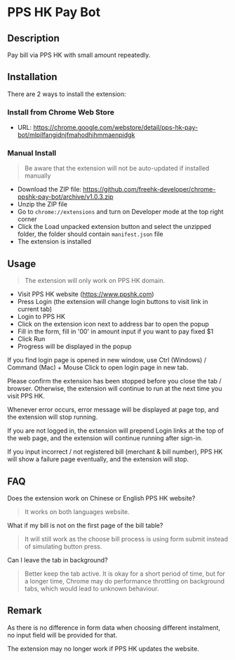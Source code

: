 # PPS HK Pay Bot

## Description

Pay bill via PPS HK with small amount repeatedly.

## Installation

There are 2 ways to install the extension:

### Install from Chrome Web Store

- URL: <https://chrome.google.com/webstore/detail/pps-hk-pay-bot/mlpilfangidnjfmahodhihmmaenpidgk>

### Manual Install

> Be aware that the extension will not be auto-updated if installed manually

- Download the ZIP file: <https://github.com/freehk-developer/chrome-ppshk-pay-bot/archive/v1.0.3.zip>
- Unzip the ZIP file
- Go to `chrome://extensions` and turn on Developer mode at the top right corner
- Click the Load unpacked extension button and select the unzipped folder, the folder should contain `manifest.json` file
- The extension is installed

## Usage

> The extension will only work on PPS HK domain.

- Visit PPS HK website (<https://www.ppshk.com>)
- Press Login (the extension will change login buttons to visit link in current tab)
- Login to PPS HK
- Click on the extension icon next to address bar to open the popup
- Fill in the form, fill in '00' in amount input if you want to pay fixed $1
- Click Run
- Progress will be displayed in the popup

If you find login page is opened in new window, use Ctrl (Windows) / Command (Mac) + Mouse Click to open login page in new tab.

Please confirm the extension has been stopped before you close the tab / browser.
Otherwise, the extension will continue to run at the next time you visit PPS HK.

Whenever error occurs, error message will be displayed at page top, and the extension will stop running.

If you are not logged in, the extension will prepend Login links at the top of the web page,
and the extension will continue running after sign-in.

If you input incorrect / not registered bill (merchant & bill number),
PPS HK will show a failure page eventually, and the extension will stop.

## FAQ

Does the extension work on Chinese or English PPS HK website?
> It works on both languages website.

What if my bill is not on the first page of the bill table?
> It will still work as the choose bill process is using form submit instead of simulating button press.

Can I leave the tab in background?
> Better keep the tab active. It is okay for a short period of time, but for a longer time, Chrome may do performance throttling on background tabs, which would lead to unknown behaviour.

## Remark

As there is no difference in form data when choosing different instalment,
no input field will be provided for that.

The extension may no longer work if PPS HK updates the website.
